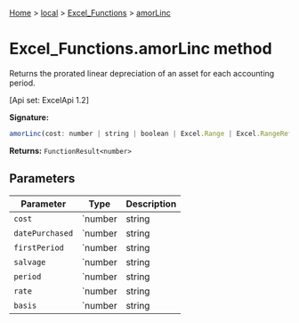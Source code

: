 [Home](./index) &gt; [local](local.md) &gt; [Excel\_Functions](local.excel_functions.md) &gt; [amorLinc](local.excel_functions.amorlinc.md)

# Excel\_Functions.amorLinc method

Returns the prorated linear depreciation of an asset for each accounting period. 

 \[Api set: ExcelApi 1.2\]

**Signature:**
```javascript
amorLinc(cost: number | string | boolean | Excel.Range | Excel.RangeReference | Excel.FunctionResult<any>, datePurchased: number | string | boolean | Excel.Range | Excel.RangeReference | Excel.FunctionResult<any>, firstPeriod: number | string | boolean | Excel.Range | Excel.RangeReference | Excel.FunctionResult<any>, salvage: number | string | boolean | Excel.Range | Excel.RangeReference | Excel.FunctionResult<any>, period: number | string | boolean | Excel.Range | Excel.RangeReference | Excel.FunctionResult<any>, rate: number | string | boolean | Excel.Range | Excel.RangeReference | Excel.FunctionResult<any>, basis?: number | string | boolean | Excel.Range | Excel.RangeReference | Excel.FunctionResult<any>): FunctionResult<number>;
```
**Returns:** `FunctionResult<number>`

## Parameters

|  Parameter | Type | Description |
|  --- | --- | --- |
|  `cost` | `number | string | boolean | Excel.Range | Excel.RangeReference | Excel.FunctionResult<any>` |  |
|  `datePurchased` | `number | string | boolean | Excel.Range | Excel.RangeReference | Excel.FunctionResult<any>` |  |
|  `firstPeriod` | `number | string | boolean | Excel.Range | Excel.RangeReference | Excel.FunctionResult<any>` |  |
|  `salvage` | `number | string | boolean | Excel.Range | Excel.RangeReference | Excel.FunctionResult<any>` |  |
|  `period` | `number | string | boolean | Excel.Range | Excel.RangeReference | Excel.FunctionResult<any>` |  |
|  `rate` | `number | string | boolean | Excel.Range | Excel.RangeReference | Excel.FunctionResult<any>` |  |
|  `basis` | `number | string | boolean | Excel.Range | Excel.RangeReference | Excel.FunctionResult<any>` |  |

